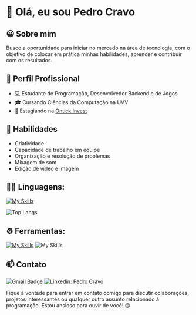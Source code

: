 # 👋 Olá, eu sou Pedro Cravo
## 😀 Sobre mim
Busco a oportunidade para iniciar no mercado na área de tecnologia, com o objetivo de colocar em prática minhas habilidades, aprender e contribuir com os resultados.

## 💼 Perfil Profissional
- 💻 Estudante de Programação, Desenvolvedor Backend e de Jogos
- 🎓 Cursando Ciências da Computação na UVV
- 🏢 Estagiando na [Ontick Invest][ontick]


## 🚀 Habilidades
- Criatividade
- Capacidade de trabalho em equipe
- Organização e resolução de problemas
- Mixagem de som
- Edição de vídeo e imagem


## 👨‍💻 Linguagens: 
[![My Skills](https://skillicons.dev/icons?i=c,cpp,html,css,latex)](https://skillicons.dev)

![Top Langs](https://github-readme-stats.vercel.app/api/top-langs/?username=pedcravo&layout=compact&theme=transparent)

## ⚙️ Ferramentas:
[![My Skills](https://skillicons.dev/icons?i=linux,git,github,redis,mysql,docker,vscode,visualstudio,unreal,blender)](https://skillicons.dev)
![My Skills](https://img.icons8.com/?size=51&id=38604&format=png&color=000000)

## 📫 Contato
[![Gmail Badge](https://img.shields.io/badge/-pedroh.s.cravo@gmail.com-red?style=flat-square&logo=Gmail&logoColor=white&link=mailto:pedroh.s.cravo@gmail.com)](mailto:pedroh.s.cravo@gmail.com)
[![Linkedin: Pedro Cravo](https://img.shields.io/badge/-PedroCravo-blue?style=flat-square&logo=Linkedin&logoColor=white&link=https://www.linkedin.com/in/pedro-cravo-413710174/)](https://www.linkedin.com/in/pedro-cravo-413710174/)

Fique à vontade para entrar em contato comigo para discutir colaborações, projetos interessantes ou qualquer outro assunto relacionado à programação. Estou ansioso para ouvir de você! 😊

[ontick]: https://www.ontick.com.br/

